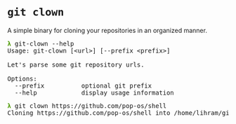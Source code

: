 # `git clown`
A simple binary for cloning your repositories in an organized manner.

<pre><font color="#4E9A06"><b>λ</b></font> git-clown --help
Usage: git-clown [&lt;url&gt;] [--prefix &lt;prefix&gt;]

Let&apos;s parse some git repository urls.

Options:
  --prefix          optional git prefix
  --help            display usage information
</pre>


<pre><font color="#4E9A06"><b>λ</b></font> git clown https://github.com/pop-os/shell
Cloning https://github.com/pop-os/shell into /home/lihram/git/github.com/pop-os/shell
</pre>

